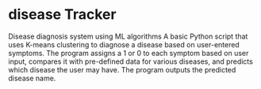 # disease Tracker
Disease diagnosis system using ML algorithms
A basic Python script that uses K-means clustering to diagnose a disease based on user-entered symptoms. The program assigns a 1 or 0 to each symptom based on user input, compares it with pre-defined data for various diseases, and predicts which disease the user may have. The program outputs the predicted disease name.
